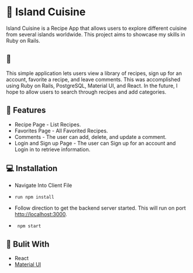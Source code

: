 #  :bento: Island Cuisine
Island Cuisine is a Recipe App that allows users to explore different cuisine from several islands worldwide. This project aims to showcase my skills in Ruby on Rails.

## :page_facing_up:

This simple application lets users view a library of recipes, sign up for an account, favorite a recipe, and leave comments. This was accomplished using Ruby on Rails, PostgreSQL, Material UI, and React. In the future, I hope to allow users to search through recipes and add categories. 

## :sparkler: Features

- Recipe Page - List Recipes.
- Favorites Page - All Favorited Recipes.
- Comments - The user can add, delete, and update a comment.
- Login and Sign up Page - The user can Sign up for an account   and Login in to retrieve information. 

## :computer: Installation

-   Navigate Into Client File

-   `run npm install `

-  Follow direction to get the backend server started. This will run on port [http://localhost:3000](http://localhost:3000).

- ` npm start`

## :file_folder: Bulit With
 - React 
 - [Material UI](https://mui.com/)
